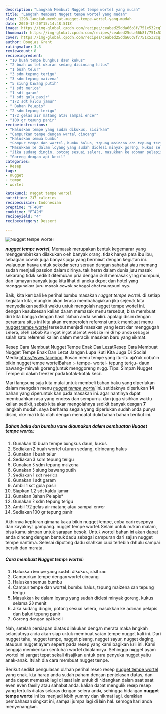 ```yaml
---
description: "Langkah Membuat Nugget tempe wortel yang mudah"
title: "Langkah Membuat Nugget tempe wortel yang mudah"
slug: 1298-langkah-membuat-nugget-tempe-wortel-yang-mudah
date: 2020-12-20T15:14:48.541Z
image: https://img-global.cpcdn.com/recipes/ceabed25dda66b8f/751x532cq70/nugget-tempe-wortel-foto-resep-utama.jpg
thumbnail: https://img-global.cpcdn.com/recipes/ceabed25dda66b8f/751x532cq70/nugget-tempe-wortel-foto-resep-utama.jpg
cover: https://img-global.cpcdn.com/recipes/ceabed25dda66b8f/751x532cq70/nugget-tempe-wortel-foto-resep-utama.jpg
author: Douglas Grant
ratingvalue: 3.3
reviewcount: 8
recipeingredient:
- "10 buah tempe bungkus daun kukus"
- "2 buah wortel ukuran sedang dicincang halus"
- "1 buah telur"
- "3 sdm tepung terigu"
- "3 sdm tepung maizena"
- "5 siung bawang putih"
- "1 sdt merica"
- "1 sdt garam"
- "1 sdt gula pasir"
- "1/2 sdt kaldu jamur"
- " Bahan Pelapis"
- "2 sdm tepung terigu"
- "1/2 gelas air matang atau sampai encer"
- "100 gr tepung panir"
recipeinstructions:
- "Haluskan tempe yang sudah dikukus, sisihkan"
- "Campurkan tempe dengan wortel cincang"
- "Haluskan semua bumbu"
- "Campur tempe dan wortel, bumbu halus, tepung maizena dan tepung terigu"
- "Masukkan ke dalam loyang yang sudah diolesi minyak goreng, kukus selama 20 menit"
- "Jika sudang dingin, potong sesuai selera, masukkan ke adonan pelapis dan baluri tepung panir"
- "Goreng dengan api kecil"
categories:
- Resep
tags:
- nugget
- tempe
- wortel

katakunci: nugget tempe wortel 
nutrition: 237 calories
recipecuisine: Indonesian
preptime: "PT40M"
cooktime: "PT42M"
recipeyield: "4"
recipecategory: Dessert

---
```



![Nugget tempe wortel](https://img-global.cpcdn.com/recipes/ceabed25dda66b8f/751x532cq70/nugget-tempe-wortel-foto-resep-utama.jpg)

<b><i>nugget tempe wortel</i></b>, Memasak merupakan bentuk kegemaran yang menggembirakan dilakukan oleh banyak orang. tidak hanya para ibu ibu, sebagian cowok juga banyak juga yang berminat dengan kegiatan ini. walaupun hanya untuk sekedar seru seruan dengan sahabat atau memang sudah menjadi passion dalam dirinya. tak heran dalam dunia juru masak sekarang tidak sedikit ditemukan pria dengan skill memasak yang mumpuni, dan lumayan banyak juga kita lihat di aneka depot dan hotel yang menggunakan juru masak cowok sebagai chef mumpuni nya.

Baik, kita kembali ke perihal bumbu masakan <i>nugget tempe wortel</i>. di setiap kegiatan kita, mungkin akan terasa membahagiakan jika sejenak kita menyediakan sedikit waktu untuk mengolah nugget tempe wortel ini. dengan kesuksesan kalian dalam memasak menu tersebut, bisa membuat diri kita bangga dengan hasil olahan anda sendiri. apalagi disini dengan perantara situs ini kita akan memperoleh referensi untuk membuat menu <u>nugget tempe wortel</u> tersebut menjadi masakan yang lezat dan menggugah selera, oleh sebab itu ingat ingat alamat website ini di hp anda sebagai salah satu referensi kalian dalam meracik masakan baru yang nikmat.

Resep Cara Membuat Nugget Tempe Enak Dan LezatResep Cara Membuat Nugget Tempe Enak Dan Lezat Jangan Lupa Ikuti Kita Juga Di :Social Media:https://www.faceboo. Bosan menu tempe yang itu-itu ajaYuk coba&#39;in bikin nugget tempe wortelBahan :- tempe- wortel- tepung terigu- daun bawang- minyak goreng(untuk menggoreng nugg. Tips: Simpan Nugget Tempe di dalam freezer pada kotak-kotak kecil.


Mari langsung saja kita mulai untuk membeli bahan baku yang diperlukan dalam mengolah menu <u><i>nugget tempe wortel</i></u> ini. setidaknya diperlukan <b>14</b> bahan yang diperuntuk kan pada masakan ini. agar nantinya dapat membuahkan rasa yang endess dan sempurna. dan juga sisihkan waktu kalian sedikit, sebab kita akan mengolahnya sedikit banyak dengan <b>7</b> langkah mudah. saya berharap segala yang diperlukan sudah anda punya disini, oke mari kita olah dengan mencatat dulu bahan bahan berikut ini.

<!--inarticleads1-->

##### Bahan baku dan bumbu yang digunakan dalam pembuatan Nugget tempe wortel:

1. Gunakan 10 buah tempe bungkus daun, kukus
1. Sediakan 2 buah wortel ukuran sedang, dicincang halus
1. Gunakan 1 buah telur
1. Sediakan 3 sdm tepung terigu
1. Gunakan 3 sdm tepung maizena
1. Gunakan 5 siung bawang putih
1. Sediakan 1 sdt merica
1. Gunakan 1 sdt garam
1. Ambil 1 sdt gula pasir
1. Siapkan 1/2 sdt kaldu jamur
1. Gunakan  Bahan Pelapis*
1. Gunakan 2 sdm tepung terigu
1. Ambil 1/2 gelas air matang atau sampai encer
1. Sediakan 100 gr tepung panir


Akhirnya kepikiran gimana kalau bikin nugget tempe, coba cari resepnya dan kayaknya gampang. nugget tempe wortel. Selain untuk makan malam, bisa kamu simpan untuk sarapan besok. Untuk wortel bahan ini akan dapat anda cincang dengan bentuk dadu sebagai campuran dari sajian nugget tempe nantinya. Selesai dipotong dadu silahkan cuci terlebih dahulu sampai bersih dan merata. 

<!--inarticleads2-->

##### Cara membuat Nugget tempe wortel:

1. Haluskan tempe yang sudah dikukus, sisihkan
1. Campurkan tempe dengan wortel cincang
1. Haluskan semua bumbu
1. Campur tempe dan wortel, bumbu halus, tepung maizena dan tepung terigu
1. Masukkan ke dalam loyang yang sudah diolesi minyak goreng, kukus selama 20 menit
1. Jika sudang dingin, potong sesuai selera, masukkan ke adonan pelapis dan baluri tepung panir
1. Goreng dengan api kecil


Nah, setelah persiapan diatas dilakukan dengan merata maka langkah selanjutnya anda akan siap untuk membuat sajian tempe nugget kali ini. Dari nugget tahu, nugget tempe, nugget pisang, nugget sayur, nugget daging, ataupun nugget ayam seperti pada resep yang kami bagikan kali ini. Kami sengaja memberikan sentuhan wortel didalamnya. Sehingga nugget ayam wortel ini sangat tepat sekali disajikan untuk para penyuka nugget yaitu anak-anak. Itulah dia cara membuat nugget tempe. 

Berikut sedikit pengulasan olahan perihal resep resep <u>nugget tempe wortel</u> yang enak. kita harap anda sudah paham dengan penjelasan diatas, dan anda dapat memasak lagi di saat lain untuk di hidangkan dalam saat saat even even family atau sahabat anda. kalian dapat mengulik resep resep yang tertulis diatas selaras dengan selera anda, sehingga hidangan <b>nugget tempe wortel</b> ini bs menjadi lebih yummy dan nikmat lagi. demikian pembahasan singkat ini, sampai jumpa lagi di lain hal. semoga hari anda menyenangkan.
